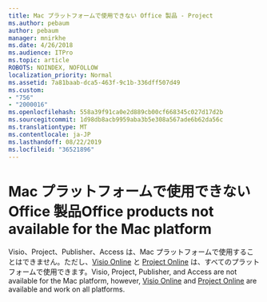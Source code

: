 ```yaml
---
title: Mac プラットフォームで使用できない Office 製品 - Project
ms.author: pebaum
author: pebaum
manager: mnirkhe
ms.date: 4/26/2018
ms.audience: ITPro
ms.topic: article
ROBOTS: NOINDEX, NOFOLLOW
localization_priority: Normal
ms.assetid: 7a81baab-dca5-463f-9c1b-336dff507d49
ms.custom:
- "756"
- "2000016"
ms.openlocfilehash: 558a39f91ca0e2d889cb00cf668345c027d17d2b
ms.sourcegitcommit: 1d98db8acb9959aba3b5e308a567ade6b62da56c
ms.translationtype: MT
ms.contentlocale: ja-JP
ms.lasthandoff: 08/22/2019
ms.locfileid: "36521896"
---
```

# <a name="office-products-not-available-for-the-mac-platform"></a><span data-ttu-id="ecbb6-102">Mac プラットフォームで使用できない Office 製品</span><span class="sxs-lookup"><span data-stu-id="ecbb6-102">Office products not available for the Mac platform</span></span>

<span data-ttu-id="ecbb6-103">Visio、Project、Publisher、Access は、Mac プラットフォームで使用することはできません。ただし、[Visio Online](https://products.office.com/visio/visio-online) と [Project Online](https://products.office.com/project/project-online-premium) は、すべてのプラットフォームで使用できます。</span><span class="sxs-lookup"><span data-stu-id="ecbb6-103">Visio, Project, Publisher, and Access are not available for the Mac platform, however, [Visio Online](https://products.office.com/visio/visio-online) and [Project Online](https://products.office.com/project/project-online-premium) are available and work on all platforms.</span></span>
  
